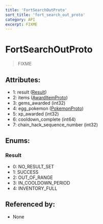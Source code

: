 ```yaml
---
title: 'FortSearchOutProto'
sort_title: 'fort_search_out_proto'
category: API
excerpt: FIXME
---
```


# FortSearchOutProto

> FIXME

## Attributes:

- 1: result ([Result](#result))
- 2: items ([AwardItemProto](../AwardItemProto/)) 
- 3: gems_awarded (int32)
- 4: egg_pokemon ([PokemonProto](../PokemonProto/))
- 5: xp_awarded (int32)
- 6: cooldown_complete (int64)
- 7: chain_hack_sequence_number (int32)

## Enums:

### Result
- 0: NO_RESULT_SET
- 1: SUCCESS
- 2: OUT_OF_RANGE
- 3: IN_COOLDOWN_PERIOD
- 4: INVENTORY_FULL

## Referenced by:

- None
